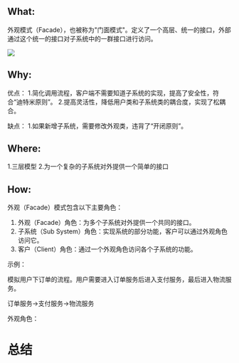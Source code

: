 ## What:
外观模式（Facade），也被称为"门面模式"。定义了一个高层、统一的接口，外部通过这个统一的接口对子系统中的一群接口进行访问。

![](https://raw.githubusercontent.com/MuggleLee/PicGo/master/%E8%AE%BE%E8%AE%A1%E6%A8%A1%E5%BC%8F/%E5%A4%96%E8%A7%82%E6%A8%A1%E5%BC%8F/Pattern-facede.png)

## Why:
优点：
1.简化调用流程，客户端不需要知道子系统的实现，提高了安全性，符合“迪特米原则”。
2.提高灵活性，降低用户类和子系统类的耦合度，实现了松耦合。

缺点：
1.如果新增子系统，需要修改外观类，违背了“开闭原则”。

## Where:
1.三层模型
2.为一个复杂的子系统对外提供一个简单的接口


## How:
外观（Facade）模式包含以下主要角色：

1. 外观（Facade）角色：为多个子系统对外提供一个共同的接口。
2. 子系统（Sub System）角色：实现系统的部分功能，客户可以通过外观角色访问它。
3. 客户（Client）角色：通过一个外观角色访问各个子系统的功能。



示例：

模拟用户下订单的流程。用户需要进入订单服务后进入支付服务，最后进入物流服务。

订单服务->支付服务->物流服务

外观角色：

# 总结







